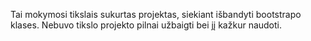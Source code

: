 Tai mokymosi tikslais sukurtas projektas, siekiant išbandyti bootstrapo klases. Nebuvo tikslo projekto pilnai užbaigti bei jį kažkur naudoti.
